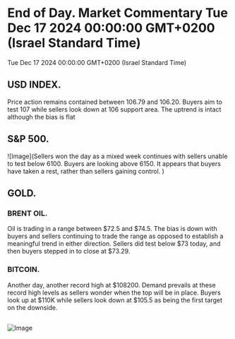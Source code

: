
# End of Day. Market Commentary Tue Dec 17 2024 00:00:00 GMT+0200 (Israel Standard Time)

Tue Dec 17 2024 00:00:00 GMT+0200 (Israel Standard Time)

## USD INDEX. 
Price action remains contained between 106.79 and 106.20. Buyers aim to test 107 while sellers look down at 106 support area. The uptrend is intact although the bias is flat

## S&P 500. 
![Image](Sellers won the day as a mixed week continues with sellers unable to test below 6100. Buyers are looking above 6150. It appears that buyers have taken a rest, rather than sellers gaining control.
)

## GOLD. 
### BRENT OIL. 
Oil is trading in a range between $72.5 and $74.5. The bias is down with buyers and sellers continuing to trade the range as opposed to establish a meaningful trend in either direction. Sellers did test below $73 today, and then buyers stepped in to close at $73.29.


### BITCOIN. 
Another day, another record high at $108200. Demand prevails at these record high levels as sellers wonder when the top will be in place. Buyers look up at $110K while sellers look down at $105.5 as being the first target on the downside.

### 


### 


### 




## 
![Image]()
  